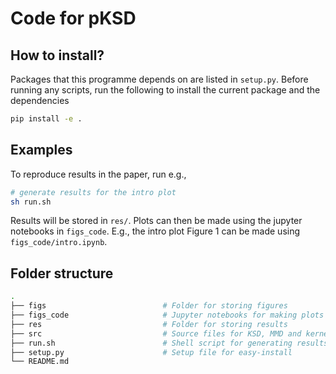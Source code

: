 # Code for pKSD
## How to install?
Packages that this programme depends on are listed in `setup.py`. Before running any scripts, run the following to install the current package and the dependencies
```bash
pip install -e .
```

## Examples
To reproduce results in the paper, run e.g.,
```bash
# generate results for the intro plot
sh run.sh
```
Results will be stored in `res/`. Plots can then be made using the jupyter notebooks in `figs_code`. E.g., the intro plot Figure 1 can be made using `figs_code/intro.ipynb`.

## Folder structure

```bash
.
├── figs                          # Folder for storing figures
├── figs_code                     # Jupyter notebooks for making plots
├── res                           # Folder for storing results
├── src                           # Source files for KSD, MMD and kernels
├── run.sh                        # Shell script for generating results
├── setup.py                      # Setup file for easy-install
└── README.md
```

